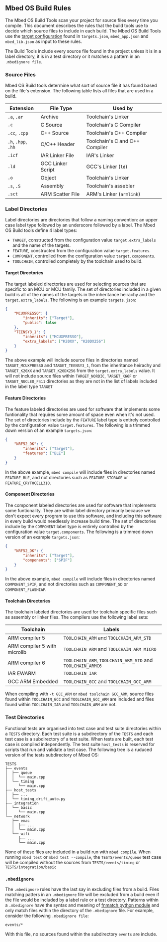 ## Mbed OS Build Rules

The Mbed OS Build Tools scan your project for source files every time you compile. This document describes the rules that the build tools use to decide which source files to include in each build. The Mbed OS Build Tools use the [target configuration](mbed_targets.md) found in `targets.json`, `mbed_app.json` and `mbed_lib.json` as input to these rules.

The Build Tools include every source file found in the project unless it is in a label directory, it is in a test directory or it matches a pattern in an `.mbedignore file`.

### Source Files

Mbed OS Build tools determine what sort of source file it has found based on the file's extension. The following table lists all files that are used in a build.

| Extension           | File Type         | Used by                        |
|---------------------|-------------------|--------------------------------|
| `.a`, `.ar`         | Archive           | Toolchain's Linker             |
| `.c`                | C Source          | Toolchain's C Compiler         |
| `.cc`, `.cpp`       | C++ Source        | Toolchain's C++ Compiler       |
| `.h`, `.hpp`, `.hh` | C/C++ Header      | Toolchain's C and C++ Compiler |
| `.icf`              | IAR Linker File   | IAR's Linker                   |
| `.ld`               | GCC Linker Script | GCC's Linker (`ld`)            |
| `.o`                | Object            | Toolchain's Linker             |
| `.s`, `.S`          | Assembly          | Toolchain's assebler           |
| `.sct`              | ARM Scatter File  | ARM's Linker (`armlink`)       |


### Label Directories

Label directories are directories that follow a naming convention: an upper case label type followed by an underscore followed by a label. The Mbed OS Build tools define 4 label types:

 * `TARGET`, constructed from the configuration value `target.extra_labels` and the name of the targets.
 * `FEATURE`, constructed from the configuration value `target.features`.
 * `COMPONENT`, controlled from the configuration value `target.components`.
 * `TOOLCHAIN`, controlled completely by the toolchain used to build.


#### Target Directories

The target labeled directories are used for selecting sources that are specific to an MCU or MCU family. The set of directories included in a given build is all of the names of the targets in the inheritance heirachy and the `target.extra_labels`. The following is an example `targets.json`:

```json
{
    "MCUXPRESSO": {
        "inherits": ["Target"],
        "public": false
    },
    "TEENSY3_1": {
        "inherits": ["MCUXPRESSO"],
        "extra_labels": ["K20XX", "K20DX256"]
    }
}
```

The above example will include source files in directories named `TARGET_MCUXPRESSO` and `TARGET_TEENSY3_1`, from the inheritance heirachy and `TARGET_K20XX` and `TARGET_K20DX256` from the `target.extra_labels` value. It will not include source files within `TARGET_NORDIC`, `TARGET_K66F` or `TARGET_NUCLEO_F411` directories as they are not in the list of labels included in the label type `TARGET`

#### Feature Directories

The feature labeled directories are used for software that implements some funtionality that requires some amount of space even when it's not used. The set of directories include by the `FEATURE` label type is entirely controlled by the configuration value `target.features`. The following is a trimmed down version of an example `targets.json`:

```json
{
    "NRF52_DK": {
        "inherits": ["Target"],
        "features": ["BLE"]
    }
}
```

In the above example, `mbed compile` will include files in directories named `FEATURE_BLE`, and not directories such as `FEATURE_STORAGE` or `FEATURE_CRYTOCELL310`.

#### Component Directories

The component labeled directories are used for software that implements some funtionality. They are within label directory primarily because we don't expect every program to use this software, and including this software in every build would needlessly increase build time.  The set of directories include by the `COMPONENT` label type is entirely controlled by the configuration value `target.components`. The following is a trimmed down version of an example `targets.json`:

```json
{
    "NRF52_DK": {
        "inherits": ["Target"],
        "components": ["SPIF"]
    }
}
```

In the above example, `mbed compile` will include files in directories named `COMPONENT_SPIF`, and not directories such as `COMPONENT_SD` or `COMPONENT_FLASHIAP`.

#### Toolchain Directories

The toolchain labeled directories are used for toolchain specific files such as assembly or linker files. The compilers use the following label sets:

| Toolchain                    | Labels                                                     |
|------------------------------|------------------------------------------------------------|
| ARM compiler 5               | `TOOLCHAIN_ARM` and `TOOLCHAIN_ARM_STD`                    |
| ARM compiler 5 with microlib | `TOOLCHAIN_ARM` and `TOOLCHAIN_ARM_MICRO`                  |
| ARM compiler 6               | `TOOLCHAIN_ARM`, `TOOLCHAIN_ARM_STD` and `TOOLCHAIN_ARMC6` |
| IAR EWARM                    | `TOOLCHAIN_IAR`                                            |
| GCC ARM Embedded             | `TOOLCHAIN_GCC` and `TOOLCHAIN_GCC_ARM`                    |

When compiling with `-t GCC_ARM` or `mbed toolchain GCC_ARM`, source files found within `TOOLCHAIN_GCC` and `TOOLCHAIN_GCC_ARM` are included and files found within `TOOLCHAIN_IAR` and `TOOLCHAIN_ARM` are not.

### Test Directories

Functional tests are organised into test case and test suite directories within a `TESTS` directory. Each test suite is a subdirectory of the `TESTS` and each test case is a subdirectory of a test suite. When tests are built, each test case is compiled independently. The test suite `host_tests` is reserved for scripts that run and validate a test case. The following tree is a ruduced version of the tests subdirectory of Mbed OS:

```
TESTS
├── events
│  ├── queue
│  │  └── main.cpp
│  └── timing
│     └── main.cpp
├── host_tests
│  ├── ...
│  └── timing_drift_auto.py
├── integration
│  └── basic
│     └── main.cpp
└── network
   ├── emac
   │  ├── ...
   │  └── main.cpp
   └── wifi
      ├── ...
      └── main.cpp
```

None of these files are included in a build run with `mbed compile`. When running `mbed test` or `mbed test --compile`, the `TESTS/events/queue` test case will be compiled without the sources from `TESTS/events/timing` or `TESTS/integration/basic`

### `.mbedignore`

The `.mbedignore` rules have the last say in excluding files from a build. Files matching patters in an `.mbedignore` file will be excluded from a build even if the file would be included by a label rule or a test directory. Patterns within a `.mbedignore` have the syntax and meaning of [fnmatch python module](https://docs.python.org/3/library/fnmatch.html) and only match files within the directory of the `.mbedignore` file. For example, consider the following `.mbedignore file`:

```
events/*
```

With this file, no sources found within the subdirectory `events` are include.

